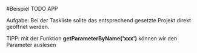 #Beispiel TODO APP

Aufgabe: 
Bei der Taskliste sollte das entsprechend gesetzte Projekt direkt geöffnet werden.
 
 TIPP: 
 mit der Funktion **getParameterByName('xxx')**  können wir den Parameter auslesen